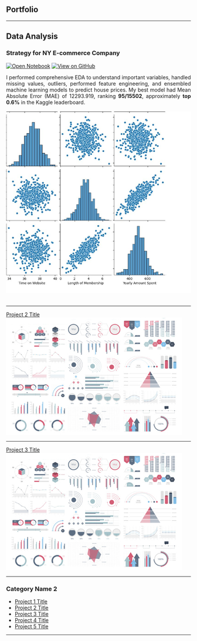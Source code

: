 ## Portfolio

---

## Data Analysis

### Strategy for NY E-commerce Company

[![Open Notebook](https://img.shields.io/badge/Jupyter-Open_Notebook-blue?logo=Jupyter)](/projects/ecommerce.html)
[![View on GitHub](https://img.shields.io/badge/GitHub-View_on_GitHub-blue?logo=GitHub)](https://github.com/smilycj/smilycj.github.io/blob/main/projects/ecommerce.ipynb)

<div style="text-align: justify">I performed comprehensive EDA to understand important variables, handled missing values, outliers, performed feature engineering, and ensembled machine learning models to predict house prices. My best model had Mean Absolute Error (MAE) of 12293.919, ranking <b>95/15502</b>, approximately <b>top 0.6%</b> in the Kaggle leaderboard.</div>
<br>
<center><img src="images/ecommerce.JPG"/></center>
<br>


---
[Project 2 Title](/pdf/sample_presentation.pdf)
<img src="images/dummy_thumbnail.jpg?raw=true"/>

---
[Project 3 Title](http://example.com/)
<img src="images/dummy_thumbnail.jpg?raw=true"/>

---

### Category Name 2

- [Project 1 Title](http://example.com/)
- [Project 2 Title](http://example.com/)
- [Project 3 Title](http://example.com/)
- [Project 4 Title](http://example.com/)
- [Project 5 Title](http://example.com/)

---


